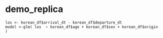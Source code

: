 # demo_replica

```
los <- korean_df$arrival_dt - korean_df$departure_dt 
model <-glm( los  ~ korean_df$age + korean_df$sex + korean_df$origin  )
```
